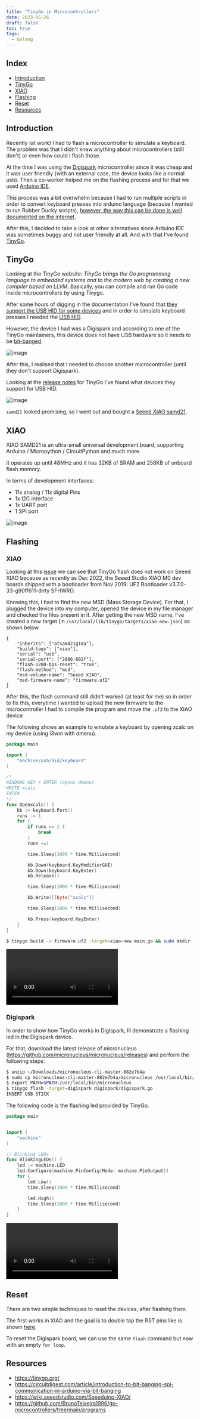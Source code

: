 ```yaml
---
title: "TinyGo in Microcontrollers"
date: 2023-05-26
draft: false
toc: true
tags:
  - Golang
---
```


## Index

- [Introduction](#introduction)
- [TinyGo](#tinygo)
- [XIAO](#xiao)
- [Flashing](#flashing)
- [Reset](#reset)
- [Resources](#resources)

## Introduction

Recently (at work) I had to flash a microcontroller to simulate a keyboard. The problem was that I didn't knew anything about microcontrollers (still don't) or even how could I flash those.

At the time I was using the [Digispark](http://digistump.com/products/1) microcontroller since it was cheap and it was user friendly (with an external case, the device looks like a normal usb). Then a co-worker helped me on the flashing process and for that we used [Arduino IDE](https://www.arduino.cc/en/software).

This process was a bit overwhelm because I had to run multiple scripts in order to convert keyboard presses into arduino language (because I wanted to run Rubber Ducky scripts), [however, the way this can be done is well documented on the internet](https://null-byte.wonderhowto.com/how-to/run-usb-rubber-ducky-scripts-super-inexpensive-digispark-board-0198484/).

After this, I decided to take a look at other alternatives since Arduino IDE was sometimes buggy and not user friendly at all. And with that I've found [TinyGo](https://tinygo.org/).

## TinyGo

Looking at the TinyGo website: _TinyGo brings the Go programming language to embedded systems and to the modern web by creating a new compiler based on LLVM_.
Basically, you can compile and run Go code inside microcontrollers by using Tinygo.

After some hours of digging in the documentation I've found that [they support the USB HID for some devices](https://github.com/tinygo-org/tinygo/issues/1118) and in order to simulate keyboard presses I needed the [USB HID](https://en.wikipedia.org/wiki/USB_human_interface_device_class).

However, the device I had was a Digispark and according to one of the TinyGo maintainers, this device does not have USB hardware so it needs to be [bit-banged](https://en.wikipedia.org/wiki/Bit_banging).

![image](https://github.com/BrunoTeixeira1996/go-microcontrollers/assets/12052283/a5684a13-6004-4fc7-bb5c-5f83ce42ed57)

After this, I realised that I needed to choose another microcontroller (until they don't support Digispark). 

Looking at the [release notes](https://github.com/tinygo-org/tinygo/releases) for TinyGo I've found what devices they support for USB HID.

![image](https://github.com/BrunoTeixeira1996/go-microcontrollers/assets/12052283/5f4a822c-2d93-43df-b21e-acf522e922f7)

`samd21` looked promising, so I went out and bought a [Seeed XIAO samd21](https://www.seeedstudio.com/Seeeduino-XIAO-Arduino-Microcontroller-SAMD21-Cortex-M0+-p-4426.html).


## XIAO

XIAO SAMD21 is an ultra-small universal development board, supporting Arduino / Micropython / CircuitPython and much more.

It operates up until 48MHz and it has 32KB of SRAM and 256KB of onboard flash memory.

In terms of development interfaces:
- 11x analog / 11x digital Pins
- 1x I2C interface
- 1x UART port
- 1 SPI port

![image](https://github.com/BrunoTeixeira1996/go-microcontrollers/assets/12052283/149517f2-9bfd-452e-bb16-645491ddd6ed)


## Flashing

### XIAO

Looking at this [issue](https://github.com/tinygo-org/tinygo/issues/3639) we can see that TinyGo flash does not work on Seeed XIAO because as recently as Dec 2022, the Seeed Studio XIAO M0 dev boards shipped with a bootloader from Nov 2019: UF2 Bootloader v3.7.0-33-g90ff611-dirty SFHWRO. 

Knowing this, I had to find the new MSD (Mass Storage Device). For that, I plugged the device into my computer, opened the device in my file manager and checked the files present in it. 
After getting the new MSD name, I've created a new target (in `/usr/local/lib/tinygo/targets/xiao-new.json`) as shown below.

```console
{
    "inherits": ["atsamd21g18a"],
    "build-tags": ["xiao"],
    "serial": "usb",
    "serial-port": ["2886:802f"],
    "flash-1200-bps-reset": "true",
    "flash-method": "msd",
    "msd-volume-name": "Seeed XIAO",
    "msd-firmware-name": "firmware.uf2"
}
```

After this, the flash command still didn't worked (at least for me) so in order to fix this, everytime I wanted to upload the new firmware to the microcontroller I had to compile the program and move the `.uf2` to the XIAO device

The following shows an example to emulate a keyboard by opening xcalc on my device (using i3wm with dmenu).

```go
package main

import (
	"machine/usb/hid/keyboard"
)

/*
WINDOWS KEY + ENTER (opens dmenu)
WRITE xcalc
ENTER
*/
func Openxcalc() {	
	kb := keyboard.Port()
	runs := 1
	for {
		if runs == 2 {
			break
		}
		runs +=1

		time.Sleep(1000 * time.Millisecond)

		kb.Down(keyboard.KeyModifierGUI)
		kb.Down(keyboard.KeyEnter)
		kb.Release()

		time.Sleep(1000 * time.Millisecond)

		kb.Write([]byte("xcalc"))

		time.Sleep(1000 * time.Millisecond)

		kb.Press(keyboard.KeyEnter)
	}
}
```

```bash
$ tinygo build -o firmware.uf2 -target=xiao-new main.go && sudo mkdir -p /media/xiao && sudo mount /dev/sda /media/xiao && sudo cp firmware.uf2 /media/xiao
```

<video src="https://github.com/BrunoTeixeira1996/go-microcontrollers/assets/12052283/5649e74e-2488-4e40-81b3-76c5548bc391" controls="controls" style="max-width: 730px;"> </video>

### Digispark

In order to show how TinyGo works in Digispark, Ill demonstrate a flashing led in the Digispark device.

For that, download the latest release of micronucleus (https://github.com/micronucleus/micronucleus/releases) and perform the following steps:

```bash
$ unzip ~/Downloads/micronucleus-cli-master-882e7b4a
$ sudo cp micronucleus-cli-master-882e7b4a/micronucleus /usr/local/bin/micronucleus
$ export PATH=$PATH:/usr/local/bin/micronucleus
$ tinygo flash -target=digispark digispark/digispark.go
INSERT USB STICK
```

The following code is the flashing led provided by TinyGo.

```go
package main


import (
	"machine"
)

// Blinking LEDs
func BlinkingLEDs() {
	led := machine.LED
	led.Configure(machine.PinConfig{Mode: machine.PinOutput})
	for {
		led.Low()
	    time.Sleep(1000 * time.Millisecond)

		led.High()
	    time.Sleep(1000 * time.Millisecond)
	}
}
```

<video src="https://github.com/BrunoTeixeira1996/go-microcontrollers/assets/12052283/8eb0e0e1-4bf9-480c-a5b0-bdf5de32eda0" controls="controls" style="max-width: 730px;"> </video>

## Reset

There are two simple techniques to reset the devices, after flashing them.

The first works in XIAO and the goal is to double tap the RST pins like is shown [here](https://wiki.seeedstudio.com/Seeeduino-XIAO/#enter-bootloader-mode).

To reset the Digispark board, we can use the same `flash` command but now with an empty `for loop`.



## Resources

- https://tinygo.org/
- https://circuitdigest.com/article/introduction-to-bit-banging-spi-communication-in-arduino-via-bit-banging
- https://wiki.seeedstudio.com/Seeeduino-XIAO/
- https://github.com/BrunoTeixeira1996/go-microcontrollers/tree/main/programs
